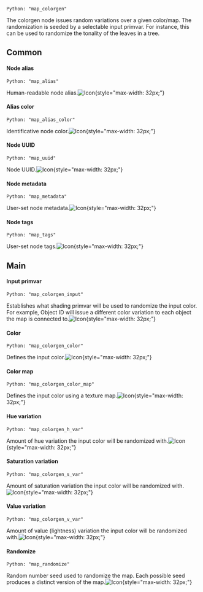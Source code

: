 `Python: "map_colorgen"`

The colorgen node issues random variations over a given color/map. The randomization is seeded by a selectable input primvar. For instance, this can be used to randomize the tonality of the leaves in a tree.
## Common

#### Node alias
`Python: "map_alias"`

Human-readable node alias.![Icon](map_colorgen_swatch.png "Icon"){style="max-width: 32px;"}


#### Alias color
`Python: "map_alias_color"`

Identificative node color.![Icon](map_colorgen_swatch.png "Icon"){style="max-width: 32px;"}


#### Node UUID
`Python: "map_uuid"`

Node UUID.![Icon](map_colorgen_swatch.png "Icon"){style="max-width: 32px;"}


#### Node metadata
`Python: "map_metadata"`

User-set node metadata.![Icon](map_colorgen_swatch.png "Icon"){style="max-width: 32px;"}


#### Node tags
`Python: "map_tags"`

User-set node tags.![Icon](map_colorgen_swatch.png "Icon"){style="max-width: 32px;"}


## Main

#### Input primvar
`Python: "map_colorgen_input"`

Establishes what shading primvar will be used to randomize the input color. For example, Object ID will issue a different color variation to each object the map is connected to.![Icon](map_colorgen_swatch.png "Icon"){style="max-width: 32px;"}


#### Color
`Python: "map_colorgen_color"`

Defines the input color.![Icon](map_colorgen_swatch.png "Icon"){style="max-width: 32px;"}


#### Color map
`Python: "map_colorgen_color_map"`

Defines the input color using a texture map.![Icon](map_colorgen_swatch.png "Icon"){style="max-width: 32px;"}


#### Hue variation
`Python: "map_colorgen_h_var"`

Amount of hue variation the input color will be randomized with.![Icon](map_colorgen_swatch.png "Icon"){style="max-width: 32px;"}


#### Saturation variation
`Python: "map_colorgen_s_var"`

Amount of saturation variation the input color will be randomized with.![Icon](map_colorgen_swatch.png "Icon"){style="max-width: 32px;"}


#### Value variation
`Python: "map_colorgen_v_var"`

Amount of value (lightness) variation the input color will be randomized with.![Icon](map_colorgen_swatch.png "Icon"){style="max-width: 32px;"}


#### Randomize
`Python: "map_randomize"`

Random number seed used to randomize the map. Each possible seed produces a distinct version of the map.![Icon](map_colorgen_swatch.png "Icon"){style="max-width: 32px;"}


